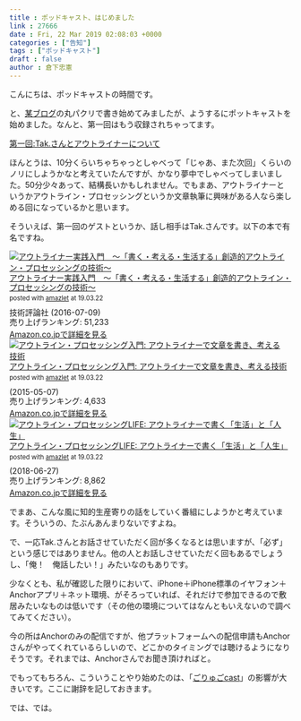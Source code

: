 ```yaml
---
title : ポッドキャスト、はじめました
link : 27666
date : Fri, 22 Mar 2019 02:08:03 +0000
categories : ["告知"]
tags : ["ポッドキャスト"]
draft : false
author : 倉下忠憲
---
```


こんにちは、ポッドキャストの時間です。

と、<a href="https://yamama48.hatenablog.com/">某ブログ</a>の丸パクリで書き始めてみましたが、ようするにポットキャストを始めました。なんと、第一回はもう収録されちゃってます。

<a href="https://anchor.fm/rashita/episodes/Tak-e3gvf4">第一回:Tak.さんとアウトライナーについて</a>

ほんとうは、10分くらいちゃちゃっとしゃべって「じゃあ、また次回」くらいのノリにしようかなと考えていたんですが、かなり夢中でしゃべってしまいました。50分少々あって、結構長いかもしれません。でもまあ、アウトライナーというかアウトライン・プロセッシングというか文章執筆に興味がある人なら楽しめる回になっているかと思います。

そういえば、第一回のゲストというか、話し相手はTak.さんです。以下の本で有名ですね。

<div class="amazlet-box" style="margin-bottom:0px;"><div class="amazlet-image" style="float:left;margin:0px 12px 1px 0px;"><a href="http://www.amazon.co.jp/exec/obidos/ASIN/B01I0TZWUK/rashita1000-22/ref=nosim/" name="amazletlink" target="_blank"><img src="https://images-fe.ssl-images-amazon.com/images/I/51HoJpXhvnL._SL160_.jpg" alt="アウトライナー実践入門　～「書く・考える・生活する」創造的アウトライン・プロセッシングの技術～" style="border: none;" /></a></div><div class="amazlet-info" style="line-height:120%; margin-bottom: 10px"><div class="amazlet-name" style="margin-bottom:10px;line-height:120%"><a href="http://www.amazon.co.jp/exec/obidos/ASIN/B01I0TZWUK/rashita1000-22/ref=nosim/" name="amazletlink" target="_blank">アウトライナー実践入門　～「書く・考える・生活する」創造的アウトライン・プロセッシングの技術～</a><div class="amazlet-powered-date" style="font-size:80%;margin-top:5px;line-height:120%">posted with <a href="http://www.amazlet.com/" title="amazlet" target="_blank">amazlet</a> at 19.03.22</div></div><div class="amazlet-detail">技術評論社 (2016-07-09)<br />売り上げランキング: 51,233<br /></div><div class="amazlet-sub-info" style="float: left;"><div class="amazlet-link" style="margin-top: 5px"><a href="http://www.amazon.co.jp/exec/obidos/ASIN/B01I0TZWUK/rashita1000-22/ref=nosim/" name="amazletlink" target="_blank">Amazon.co.jpで詳細を見る</a></div></div></div><div class="amazlet-footer" style="clear: left"></div></div>

<div class="amazlet-box" style="margin-bottom:0px;"><div class="amazlet-image" style="float:left;margin:0px 12px 1px 0px;"><a href="http://www.amazon.co.jp/exec/obidos/ASIN/B00XCIETIG/rashita1000-22/ref=nosim/" name="amazletlink" target="_blank"><img src="https://images-fe.ssl-images-amazon.com/images/I/41WikKyn%2BuL._SL160_.jpg" alt="アウトライン・プロセッシング入門: アウトライナーで文章を書き、考える技術" style="border: none;" /></a></div><div class="amazlet-info" style="line-height:120%; margin-bottom: 10px"><div class="amazlet-name" style="margin-bottom:10px;line-height:120%"><a href="http://www.amazon.co.jp/exec/obidos/ASIN/B00XCIETIG/rashita1000-22/ref=nosim/" name="amazletlink" target="_blank">アウトライン・プロセッシング入門: アウトライナーで文章を書き、考える技術</a><div class="amazlet-powered-date" style="font-size:80%;margin-top:5px;line-height:120%">posted with <a href="http://www.amazlet.com/" title="amazlet" target="_blank">amazlet</a> at 19.03.22</div></div><div class="amazlet-detail"> (2015-05-07)<br />売り上げランキング: 4,633<br /></div><div class="amazlet-sub-info" style="float: left;"><div class="amazlet-link" style="margin-top: 5px"><a href="http://www.amazon.co.jp/exec/obidos/ASIN/B00XCIETIG/rashita1000-22/ref=nosim/" name="amazletlink" target="_blank">Amazon.co.jpで詳細を見る</a></div></div></div><div class="amazlet-footer" style="clear: left"></div></div>

<div class="amazlet-box" style="margin-bottom:0px;"><div class="amazlet-image" style="float:left;margin:0px 12px 1px 0px;"><a href="http://www.amazon.co.jp/exec/obidos/ASIN/B07F3KN42K/rashita1000-22/ref=nosim/" name="amazletlink" target="_blank"><img src="https://images-fe.ssl-images-amazon.com/images/I/41nO1V43OIL._SL160_.jpg" alt="アウトライン・プロセッシングLIFE: アウトライナーで書く「生活」と「人生」" style="border: none;" /></a></div><div class="amazlet-info" style="line-height:120%; margin-bottom: 10px"><div class="amazlet-name" style="margin-bottom:10px;line-height:120%"><a href="http://www.amazon.co.jp/exec/obidos/ASIN/B07F3KN42K/rashita1000-22/ref=nosim/" name="amazletlink" target="_blank">アウトライン・プロセッシングLIFE: アウトライナーで書く「生活」と「人生」</a><div class="amazlet-powered-date" style="font-size:80%;margin-top:5px;line-height:120%">posted with <a href="http://www.amazlet.com/" title="amazlet" target="_blank">amazlet</a> at 19.03.22</div></div><div class="amazlet-detail"> (2018-06-27)<br />売り上げランキング: 8,862<br /></div><div class="amazlet-sub-info" style="float: left;"><div class="amazlet-link" style="margin-top: 5px"><a href="http://www.amazon.co.jp/exec/obidos/ASIN/B07F3KN42K/rashita1000-22/ref=nosim/" name="amazletlink" target="_blank">Amazon.co.jpで詳細を見る</a></div></div></div><div class="amazlet-footer" style="clear: left"></div></div>

でまあ、こんな風に知的生産寄りの話をしていく番組にしようかと考えています。そういうの、たぶんあんまりないですよね。

で、一応Tak.さんとお話させていただく回が多くなるとは思いますが、「必ず」という感じではありません。他の人とお話しさせていただく回もあるでしょうし、「俺！　俺話したい！」みたいなのもありです。

少なくとも、私が確認した限りにおいて、iPhone＋iPhone標準のイヤフォン＋Anchorアプリ＋ネット環境、がそろっていれば、それだけで参加できるので敷居みたいなものは低いです（その他の環境についてはなんともいえないので調べてみてください）。

今の所はAnchorのみの配信ですが、他プラットフォームへの配信申請もAnchorさんがやってくれているらしいので、どこかのタイミングでは聴けるようになりそうです。それまでは、Anchorさんでお聞き頂ければと。

でもってもちろん、こういうことやり始めたのは、「<a href="https://scrapbox.io/goryugocast/">ごりゅごcast</a>」の影響が大きいです。ここに謝辞を記しておきます。

では、では。




